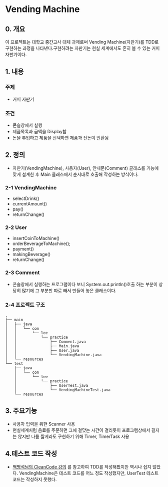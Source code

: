 # Vending Machine

## 0. 개요

이 프로젝트는 대학교 중간고사 대체 과제로써 Vending Machine(자판기)를 TDD로 구현하는 과정을 나타낸다.구현하려는 자판기는 현실 세계에서도 흔히 볼 수 있는 커피 자판기이다.

## 1. 내용

### 주제 

- 커피 자판기

### 조건

- 콘솔창에서 실행
- 제품목록과 금액을 Display함
- 돈을 투입하고 제품을 선택하면 제품과 잔돈이 반환됨

## 2. 정의

- 자판기(VendingMachine), 사용자(User), 안내문(Comment) 클래스를 기능에 맞게 설계한 후 Main 클래스에서 순서대로 호출해 작성하는 방식이다.

### 2-1 VendingMachine

- selectDrink()
- currentAmount()
- pay()
- returnChange()

### 2-2 User

- insertCoinToMachine()
- orderBeverageToMachine();
- payment()
- makingBeverage()
- returnChange()

### 2-3 Comment

- 콘솔창에서 실행하는 프로그램이다 보니 System.out.println()호출 하는 부분이 상당히 많기에 그 부분만 따로 빼서 만들어 놓은 클래스이다.

### 2-4 프로젝트 구조

```
.
├── main
│   ├── java
│   │   └── com
│   │       └── lee
│   │           └── practice
│   │               ├── Comment.java
│   │               ├── Main.java
│   │               ├── User.java
│   │               └── VendingMachine.java
│   └── resources
└── test
    ├── java
    │   └── com
    │       └── lee
    │           └── practice
    │               ├── UserTest.java
    │               └── VendingMachineTest.java
    └── resources
```



## 3. 주요기능

- 사용자 입력을 위한 Scanner 사용
- 현실세계처럼 음료를 주문하면 그에 걸맞는 시간이 걸리듯이 프로그램상에서 길지는 않지만 나름 짧게라도 구현하기 위해 Timer, TimerTask 사용



## 4.테스트 코드 작성

- [백명석님의 CleanCode 강의](https://www.youtube.com/watch?v=wmHV6L0e1sU&t=13s) 를 참고하여 TDD를 작성해봤지만 역시나 쉽지 않았다. VendingMachine은 테스트 코드를 어느 정도 작성했지만, UserTest 테스트 코드는 작성하지 못했다.

  

